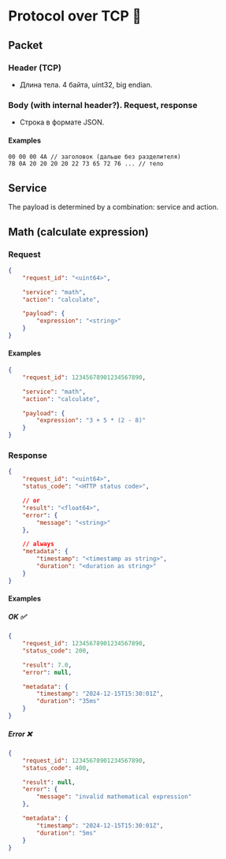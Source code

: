 # Protocol over TCP 🧬

## Packet

### Header (TCP)

- Длина тела. 4 байта, uint32, big endian.

### Body (with internal header?). Request, response

- Строка в формате JSON.

#### Examples

```hex
00 00 00 4A // заголовок (дальше без разделителя)
7B 0A 20 20 20 20 22 73 65 72 76 ... // тело
```

<!-- -------------------------------------------- -->

## Service

The payload is determined by a combination: 
    service and action.

## Math (calculate expression)

### Request

```json
{
    "request_id": "<uint64>",

    "service": "math",
    "action": "calculate",

    "payload": {
        "expression": "<string>"
    }
}
```

#### Examples

```json
{
    "request_id": 12345678901234567890,

    "service": "math",
    "action": "calculate",

    "payload": {
        "expression": "3 + 5 * (2 - 8)"
    }
}
```

### Response

```json
{
    "request_id": "<uint64>",
    "status_code": "<HTTP status code>",

    // or
    "result": "<float64>",
    "error": {
        "message": "<string>"
    },

    // always
    "metadata": {
        "timestamp": "<timestamp as string>",
        "duration": "<duration as string>"
    }
}
```

#### Examples

##### OK ✅

```json
{
    "request_id": 12345678901234567890,
    "status_code": 200,

    "result": 7.0,
    "error": null,

    "metadata": {
        "timestamp": "2024-12-15T15:30:01Z",
        "duration": "35ms"
    }
}
```

##### Error ❌

```json
{
    "request_id": 12345678901234567890,
    "status_code": 400,

    "result": null,
    "error": {
        "message": "invalid mathematical expression"
    },

    "metadata": {
        "timestamp": "2024-12-15T15:30:01Z",
        "duration": "5ms"
    }
}
```

<!-- -------------------------------------------- -->